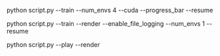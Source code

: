 python script.py --train --num_envs 4 --cuda --progress_bar --resume


python script.py --train --render --enable_file_logging --num_envs 1 --resume





python script.py --play --render



